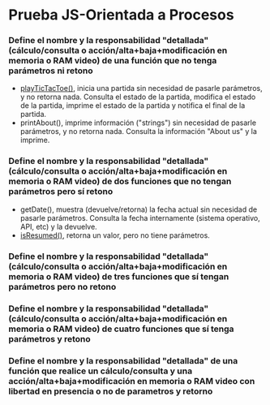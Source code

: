 # Prueba JS-Orientada a Procesos

### Define el nombre y la responsabilidad "detallada" (cálculo/consulta o acción/alta+baja+modificación en memoria o RAM video) de una función que no tenga parámetros ni retono

- [playTicTacToe()](https://github.com/USantaTecla-tech-javascript/game-ticTacToe/blob/master/1-programacionOrientadoProcesos/v0.0/app.js), inicia una partida sin necesidad de pasarle parámetros, y no retorna nada. Consulta el estado de la partida, modifica el estado de la partida, imprime el estado de la partida y notifica el final de la partida.
- printAbout(), imprime información ("strings") sin necesidad de pasarle parámetros, y no retorna nada. Consulta la información "About us" y la imprime.

### Define el nombre y la responsabilidad "detallada" (cálculo/consulta o acción/alta+baja+modificación en memoria o RAM video) de dos funciones que no tengan parámetros pero sí retono

- getDate(), muestra (devuelve/retorna) la fecha actual sin necesidad de pasarle parámetros. Consulta la fecha internamente (sistema operativo, API, etc) y la devuelve.
- [isResumed()](https://github.com/USantaTecla-tech-javascript/game-ticTacToe/blob/master/1-programacionOrientadoProcesos/v0.0/app.js), retorna un valor, pero no tiene parámetros.

### Define el nombre y la responsabilidad "detallada" (cálculo/consulta o acción/alta+baja+modificación en memoria o RAM video) de tres funciones que sí tengan parámetros pero no retono



### Define el nombre y la responsabilidad "detallada" (cálculo/consulta o acción/alta+baja+modificación en memoria o RAM video) de cuatro funciones que sí tenga parámetros y retono



### Define el nombre y la responsabilidad "detallada" de una función que realice un cálculo/consulta y una acción/alta+baja+modificación en memoria o RAM video con libertad en presencia o no de parametros y retorno
